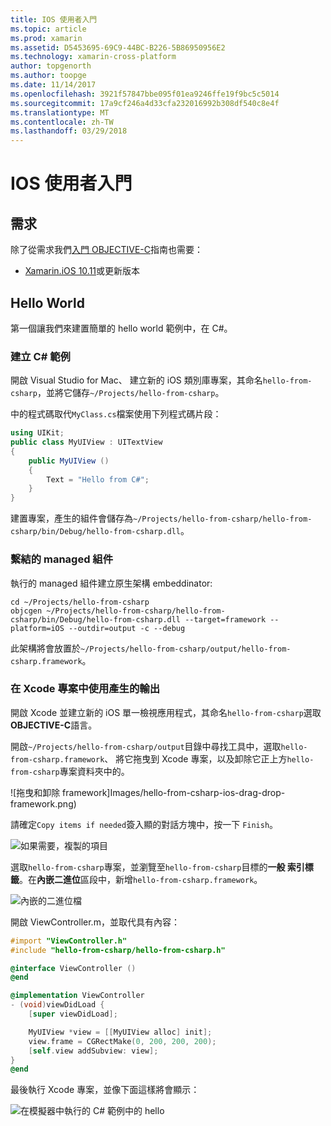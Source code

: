 ```yaml
---
title: IOS 使用者入門
ms.topic: article
ms.prod: xamarin
ms.assetid: D5453695-69C9-44BC-B226-5B86950956E2
ms.technology: xamarin-cross-platform
author: topgenorth
ms.author: toopge
ms.date: 11/14/2017
ms.openlocfilehash: 3921f57847bbe095f01ea9246ffe19f9bc5c5014
ms.sourcegitcommit: 17a9cf246a4d33cfa232016992b308df540c8e4f
ms.translationtype: MT
ms.contentlocale: zh-TW
ms.lasthandoff: 03/29/2018
---
```

# <a name="getting-started-with-ios"></a>IOS 使用者入門


## <a name="requirements"></a>需求

除了從需求我們[入門 OBJECTIVE-C](~/tools/dotnet-embedding/get-started/objective-c/index.md)指南也需要：

* [Xamarin.iOS 10.11](https://www.visualstudio.com/xamarin/)或更新版本

## <a name="hello-world"></a>Hello World

第一個讓我們來建置簡單的 hello world 範例中，在 C#。

### <a name="create-c-sample"></a>建立 C# 範例

開啟 Visual Studio for Mac、 建立新的 iOS 類別庫專案，其命名`hello-from-csharp`，並將它儲存`~/Projects/hello-from-csharp`。

中的程式碼取代`MyClass.cs`檔案使用下列程式碼片段：

```csharp
using UIKit;
public class MyUIView : UITextView
{
    public MyUIView ()
    {
        Text = "Hello from C#";
    }
}
```

建置專案，產生的組件會儲存為`~/Projects/hello-from-csharp/hello-from-csharp/bin/Debug/hello-from-csharp.dll`。

### <a name="bind-the-managed-assembly"></a>繫結的 managed 組件

執行的 managed 組件建立原生架構 embeddinator:

```shell
cd ~/Projects/hello-from-csharp
objcgen ~/Projects/hello-from-csharp/hello-from-csharp/bin/Debug/hello-from-csharp.dll --target=framework --platform=iOS --outdir=output -c --debug
```

此架構將會放置於`~/Projects/hello-from-csharp/output/hello-from-csharp.framework`。

### <a name="use-the-generated-output-in-an-xcode-project"></a>在 Xcode 專案中使用產生的輸出

開啟 Xcode 並建立新的 iOS 單一檢視應用程式，其命名`hello-from-csharp`選取**OBJECTIVE-C**語言。

開啟`~/Projects/hello-from-csharp/output`目錄中尋找工具中，選取`hello-from-csharp.framework`、 將它拖曳到 Xcode 專案，以及卸除它正上方`hello-from-csharp`專案資料夾中的。

![拖曳和卸除 framework]Images/hello-from-csharp-ios-drag-drop-framework.png)

請確定`Copy items if needed`簽入顯的對話方塊中，按一下  `Finish`。

![如果需要，複製的項目](ios-images/hello-from-csharp-ios-copy-items-if-needed.png)

選取`hello-from-csharp`專案，並瀏覽至`hello-from-csharp`目標的**一般 索引標籤**。在**內嵌二進位**區段中，新增`hello-from-csharp.framework`。

![內嵌的二進位檔](ios-images/hello-from-csharp-ios-embedded-binaries.png)

開啟 ViewController.m，並取代具有內容：

```objective-c
#import "ViewController.h"
#include "hello-from-csharp/hello-from-csharp.h"

@interface ViewController ()
@end

@implementation ViewController
- (void)viewDidLoad {
    [super viewDidLoad];

    MyUIView *view = [[MyUIView alloc] init];
    view.frame = CGRectMake(0, 200, 200, 200);
    [self.view addSubview: view];
}
@end
```

最後執行 Xcode 專案，並像下面這樣將會顯示：

![在模擬器中執行的 C# 範例中的 hello](ios-images/hello-from-csharp-ios.png)
